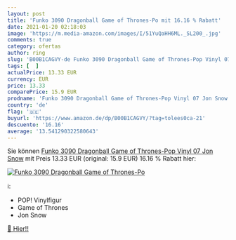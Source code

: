 ```yaml
---
layout: post
title: 'Funko 3090 Dragonball Game of Thrones-Po mit 16.16 % Rabatt'
date: 2021-01-20 02:18:03
image: 'https://m.media-amazon.com/images/I/51YuQaHH6ML._SL200_.jpg'
comments: true
category: ofertas
author: ring
slug: 'B00B1CAGVY-de Funko 3090 Dragonball Game of Thrones-Pop Vinyl 07 Jon Snow'
tags: [  ]
actualPrice: 13.33 EUR
currency: EUR
price: 13.33
comparePrice: 15.9 EUR
prodname: 'Funko 3090 Dragonball Game of Thrones-Pop Vinyl 07 Jon Snow'
country: 'de'
flag: '🇩🇪'
buyurl: 'https://www.amazon.de/dp/B00B1CAGVY/?tag=tolees0ca-21'
descuento: '16.16'
average: '13.541290322580643'
---
```


Sie können [Funko 3090 Dragonball Game of Thrones-Pop Vinyl 07 Jon Snow](https://www.amazon.de/dp/B00B1CAGVY/?tag=tolees0ca-21) mit Preis 13.33 EUR (original: 15.9 EUR) 16.16 % Rabatt hier:

[![Funko 3090 Dragonball Game of Thrones-Po](https://m.media-amazon.com/images/I/51YuQaHH6ML._SL200_.jpg)](https://www.amazon.de/dp/B00B1CAGVY/?tag=tolees0ca-21)

ℹ️:

- POP! Vinylfigur
- Game of Thrones
- Jon Snow

[🛒 Hier!!](https://www.amazon.de/dp/B00B1CAGVY/?tag=tolees0ca-21)
